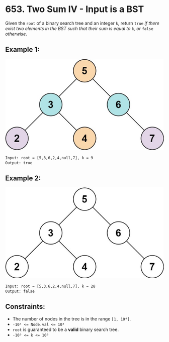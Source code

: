 # 653. Two Sum IV - Input is a BST

Given the `root` of a binary search tree and an integer `k`, return `true` _if there exist two elements in the BST such that their sum is equal to_ `k`_, or_ `false` _otherwise_.

## Example 1:

![Example 1](example1.png)

```
Input: root = [5,3,6,2,4,null,7], k = 9
Output: true
```

## Example 2:

![Example 2](example2.png)

```
Input: root = [5,3,6,2,4,null,7], k = 28
Output: false
```

## Constraints:

- The number of nodes in the tree is in the range `[1, 10⁴]`.
- `-10⁴ <= Node.val <= 10⁴`
- `root` is guaranteed to be a **valid** binary search tree.
- `-10⁵ <= k <= 10⁵`
